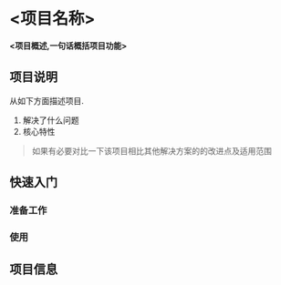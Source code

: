 # <项目名称>

<!-- 项目 logo (如果有的话) -->

**<项目概述,一句话概括项目功能>**

## 项目说明
从如下方面描述项目.
1. 解决了什么问题
2. 核心特性
   
> 如果有必要对比一下该项目相比其他解决方案的的改进点及适用范围

## 快速入门
<!-- 项目快速上手的步骤 -->
### 准备工作
<!-- 描述安装等信息 -->

### 使用
<!-- 项目使用的简要说明 -->

## 项目信息
<!-- <作者信息> -->
<!-- <许可证信息> -->
